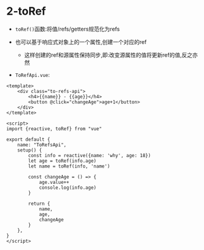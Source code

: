 # 2-toRef

- `toRef()`函数:将值/refs/getters规范化为refs
- 也可以基于响应式对象上的一个属性,创建一个对应的ref
  - 这样创建的ref和源属性保持同步,即:改变源属性的值将更新ref的值,反之亦然

- `ToRefApi.vue`:

```vue
<template>
    <div class="to-refs-api">
        <h4>{{name}} - {{age}}</h4>
        <button @click="changeAge">age+1</button>
    </div>
</template>

<script>
import {reactive, toRef} from "vue"

export default {
    name: "ToRefsApi",
    setup() {
        const info = reactive({name: 'why', age: 18})
        let age = toRef(info.age)
        let name = toRef(info, 'name')

        const changeAge = () => {
            age.value++
            console.log(info.age)
        }

        return {
            name,
            age,
            changeAge
        }
    },
}
</script>
```